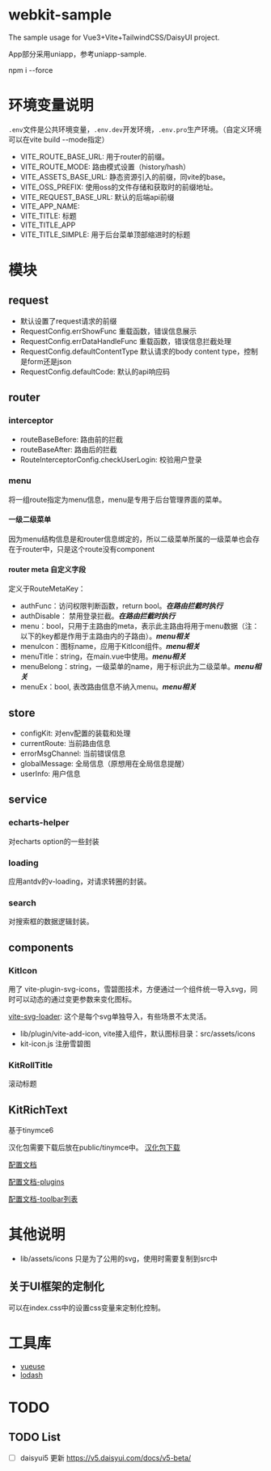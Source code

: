 # webkit-sample

The sample usage for Vue3+Vite+TailwindCSS/DaisyUI project.

App部分采用uniapp，参考uniapp-sample.

npm i --force

# 环境变量说明

`.env`文件是公共环境变量，`.env.dev`开发环境，`.env.pro`生产环境。（自定义环境可以在vite build --mode指定）

- VITE_ROUTE_BASE_URL: 用于router的前缀。
- VITE_ROUTE_MODE: 路由模式设置（history/hash）
- VITE_ASSETS_BASE_URL: 静态资源引入的前缀，同vite的base。
- VITE_OSS_PREFIX: 使用oss的文件存储和获取时的前缀地址。
- VITE_REQUEST_BASE_URL: 默认的后端api前缀
- VITE_APP_NAME: 
- VITE_TITLE: 标题
- VITE_TITLE_APP
- VITE_TITLE_SIMPLE: 用于后台菜单顶部缩进时的标题

# 模块

## request

- 默认设置了request请求的前缀
- RequestConfig.errShowFunc 重载函数，错误信息展示
- RequestConfig.errDataHandleFunc 重载函数，错误信息拦截处理
- RequestConfig.defaultContentType 默认请求的body content type，控制是form还是json
- RequestConfig.defaultCode: 默认的api响应码

## router

### interceptor

- routeBaseBefore: 路由前的拦截
- routeBaseAfter: 路由后的拦截
- RouteInterceptorConfig.checkUserLogin: 校验用户登录

### menu

将一组route指定为menu信息，menu是专用于后台管理界面的菜单。

#### 一级二级菜单

因为menu结构信息是和router信息绑定的，所以二级菜单所属的一级菜单也会存在于router中，只是这个route没有component

#### router meta 自定义字段

定义于RouteMetaKey：

- authFunc：访问权限判断函数，return bool。***在路由拦截时执行***
- authDisable： 禁用登录拦截。***在路由拦截时执行***
- menu：bool，只用于主路由的meta，表示此主路由将用于menu数据（注：以下的key都是作用于主路由内的子路由）。***menu相关***
- menuIcon：图标name，应用于KitIcon组件。***menu相关***
- menuTitle：string，在main.vue中使用。***menu相关***
- menuBelong：string，一级菜单的name，用于标识此为二级菜单。***menu相关***
- menuEx：bool, 表改路由信息不纳入menu。***menu相关***

## store

- configKit: 对env配置的装载和处理
- currentRoute: 当前路由信息
- errorMsgChannel: 当前错误信息
- globalMessage: 全局信息（原想用在全局信息提醒）
- userInfo: 用户信息

## service

### echarts-helper

对echarts option的一些封装

### loading

应用antdv的v-loading，对请求转圈的封装。

### search

对搜索框的数据逻辑封装。

## components

### KitIcon

用了 vite-plugin-svg-icons，雪碧图技术，方便通过一个组件统一导入svg，同时可以动态的通过变更参数来变化图标。

[vite-svg-loader](https://github.com/jpkleemans/vite-svg-loader): 这个是每个svg单独导入，有些场景不太灵活。

- lib/plugin/vite-add-icon, vite接入组件，默认图标目录：src/assets/icons
- kit-icon.js 注册雪碧图

### KitRollTitle

滚动标题

## KitRichText

基于tinymce6

汉化包需要下载后放在public/tinymce中。
[汉化包下载](https://www.tiny.cloud/get-tiny/language-packages/)

[配置文档](https://www.tiny.cloud/docs/tinymce/6/)

[配置文档-plugins](https://www.tiny.cloud/docs/tinymce/latest/plugins/)

[配置文档-toolbar列表](https://www.tiny.cloud/docs/tinymce/latest/available-toolbar-buttons/)

# 其他说明

- lib/assets/icons 只是为了公用的svg，使用时需要复制到src中

## 关于UI框架的定制化

可以在index.css中的设置css变量来定制化控制。

# 工具库

- [vueuse](https://vueuse.org/)
- [lodash](https://www.lodashjs.com/)

# TODO

## TODO List

- [ ] daisyui5 更新 https://v5.daisyui.com/docs/v5-beta/

